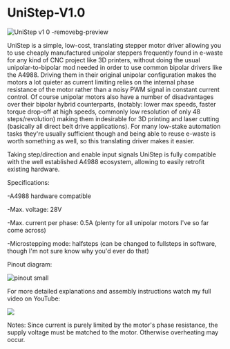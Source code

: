 # UniStep-V1.0
![UniStep v1 0 -removebg-preview](https://github.com/ChronicMechatronic/UniStep-V1.0/assets/145880075/98b1077d-8fa5-47b7-91a5-7d166e3af7d9)


UniStep is a simple, low-cost, translating stepper motor driver allowing you to use cheaply manufactured unipolar steppers frequently found in e-waste for any kind of CNC project like 3D printers, 
without doing the usual unipolar-to-bipolar mod needed in order to use common bipolar drivers like the A4988. 
Driving them in their original unipolar configuration makes the motors a lot quieter as current limiting relies on the internal phase resistance of the motor rather than a noisy PWM signal in constant current control.
Of course unipolar motors also have a number of disadvantages over their bipolar hybrid counterparts, (notably: lower max speeds, faster torque drop-off at high speeds, commonly low resolution of only 48 steps/revolution) making them 
indesirable for 3D printing and laser cutting (basically all direct belt drive applications). For many low-stake automation tasks they're usually sufficient though and being able to reuse e-waste is worth something as well, so this translating driver makes it easier.

Taking step/direction and enable input signals UniStep is fully compatible with the well established A4988 ecosystem, allowing to easily retrofit existing hardware.


Specifications:

-A4988 hardware compatible

-Max. voltage: 28V

-Max. current per phase: 0.5A (plenty for all unipolar motors I've so far come across)

-Microstepping mode: halfsteps (can be changed to fullsteps in software, though I'm not sure know why you'd ever do that)


Pinout diagram:

![pinout small](https://github.com/ChronicMechatronic/UniStep-V1.0/assets/145880075/11034483-9812-49d4-b43b-2fc7ca13730b)


For more detailed explanations and assembly instructions watch my full video on YouTube:

[![ ](https://img.youtube.com/vi/VZYx2AsjqHE/maxresdefault.jpg)](https://youtu.be/VZYx2AsjqHE)


Notes:
Since current is purely limited by the motor's phase resistance, the supply voltage must be matched to the motor. Otherwise overheating may occur.
